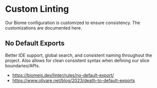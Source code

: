 # Custom Linting

Our Biome configuration is customized to ensure consistency. The customizations are documented here.

## No Default Exports

Better IDE support, global search, and consistent naming throughout the project. Also allows for clean consistent syntax when defining our slice boundaries/APIs.

- https://biomejs.dev/linter/rules/no-default-export/
- https://www.olivare.net/blog/2023/death-to-default-exports